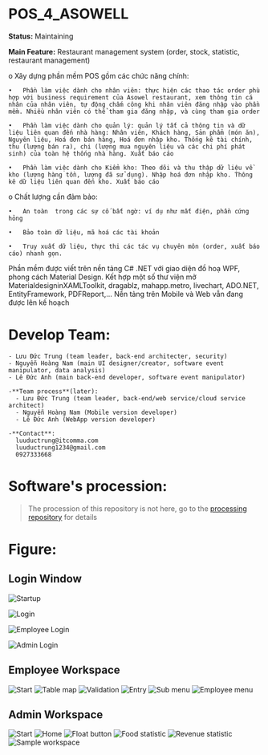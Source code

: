 ﻿# POS_4_ASOWELL

**Status:**  Maintaining


**Main Feature:**
Restaurant management system (order, stock, statistic, restaurant management)

  o	Xây dựng phần mềm POS gồm các chức năng chính:

    •	Phần làm việc dành cho nhân viên: thực hiện các thao tác order phù hợp với business requirement của Asowel restaurant, xem thông tin cá nhân của nhân viên, tự động chấm công khi nhân viên đăng nhập vào phần mềm. Nhiều nhân viên có thể tham gia đăng nhập, và cùng tham gia order
    
    •	Phần làm việc dành cho quản lý: quản lý tất cả thông tin và dữ liệu liên quan đến nhà hàng: Nhân viên, Khách hàng, Sản phẩm (món ăn), Nguyên liệu, Hoá đơn bán hàng, Hoá đơn nhập kho. Thống kê tài chính, thu (lượng bán ra), chi (lượng mua nguyên liệu và các chi phí phát sinh) của toàn hệ thống nhà hàng. Xuất báo cáo
    
    •	Phần làm việc dành cho Kiểm kho: Theo dõi và thu thập dữ liệu về kho (lượng hàng tồn, lượng đã sử dụng). Nhập hoá đơn nhập kho. Thông kê dữ liệu liên quan đến kho. Xuất báo cáo
    
  o	Chất lượng cần đảm bảo:
    
    •	An toàn  trong các sự cố bất ngờ: ví dụ như mất điện, phần cứng hỏng
    
    •	Bảo toàn dữ liệu, mã hoá các tài khoản
    
    •	Truy xuất dữ liệu, thực thi các tác vụ chuyên môn (order, xuất báo cáo) nhanh gọn.


Phần mềm được viết trên nền tảng C# .NET với giao diện đồ hoạ WPF, phong cách Material Design. Kết hợp một số thư viện mở MaterialdesigninXAMLToolkit, dragablz, mahapp.metro, livechart, ADO.NET, EntityFramework, PDFReport,...
Nền tảng trên Mobile và Web vẫn đang được lên kế hoạch


# Develop Team:
    - Lưu Đức Trung (team leader, back-end architecter, security)
    - Nguyễn Hoàng Nam (main UI designer/creator, software event manipulator, data analysis)
    - Lê Đức Anh (main back-end developer, software event manipulator)
    
    -**Team process**(later):
      - Lưu Đức Trung (team leader, back-end/web service/cloud service architect)
      - Nguyễn Hoàng Nam (Mobile version developer)
      - Lê Đức Anh (WebApp version developer)
    
    -**Contact**:
      luuductrung@itcomma.com
      luuductrung1234@gmail.com
      0927333668


# Software's procession:
> The procession of this repository is not here, go to the [processing repository](https://github.com/luuductrung1234/Pos_4_Asowell) for details

# Figure:
## Login Window
![Startup](https://github.com/ITComma/POS-4-Asowel/blob/master/documents/images/startup.png)

![Login](https://github.com/ITComma/POS-4-Asowel/blob/master/documents/images/login.png)

![Employee Login](https://github.com/ITComma/POS-4-Asowel/blob/master/documents/images/emplogin.png)

![Admin Login](https://github.com/ITComma/POS-4-Asowel/blob/master/documents/images/adminlogin.png)

## Employee Workspace
![Start](https://github.com/ITComma/POS-4-Asowel/blob/master/documents/images/emwsp_front.png)
![Table map](https://github.com/ITComma/POS-4-Asowel/blob/master/documents/images/emwsp_table.png)
![Validation](https://github.com/ITComma/POS-4-Asowel/blob/master/documents/images/emwsp_validation.png)
![Entry](https://github.com/ITComma/POS-4-Asowel/blob/master/documents/images/emwsp_entry.png)
![Sub menu](https://github.com/ITComma/POS-4-Asowel/blob/master/documents/images/emwsp_submenu.png)
![Employee menu](https://github.com/ITComma/POS-4-Asowel/blob/master/documents/images/emwsp_emmenu.png)

## Admin Workspace
![Start](https://github.com/ITComma/POS-4-Asowel/blob/master/documents/images/adminwsp_start.png)
![Home](https://github.com/ITComma/POS-4-Asowel/blob/master/documents/images/adminwsp_main.png)
![Float button](https://github.com/ITComma/POS-4-Asowel/blob/master/documents/images/adminwsp_floatbutton.png)
![Food statistic](https://github.com/ITComma/POS-4-Asowel/blob/master/documents/images/adminwsp_foodchart.png)
![Revenue statistic](https://github.com/ITComma/POS-4-Asowel/blob/master/documents/images/adminwsp_statistic.png)
![Sample workspace](https://github.com/ITComma/POS-4-Asowel/blob/master/documents/images/adminwsp_subwindows.png)
